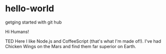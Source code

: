 # hello-world
getging started with git hub

Hi Humans!

TED Here I like Node.js and CoffeeScript (that's what I'm made of!).
I've had Chicken Wings on the Mars and find them far superior on Earth.

